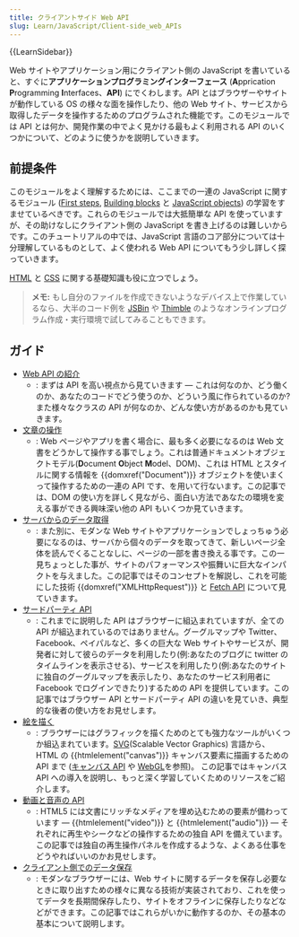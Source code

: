 ```yaml
---
title: クライアントサイド Web API
slug: Learn/JavaScript/Client-side_web_APIs
---
```

{{LearnSidebar}}

Web サイトやアプリケーション用にクライアント側の JavaScript を書いていると、すぐに**アプリケーションプログラミングインターフェース** (**A**pprication **P**rogramming **I**nterfaces、**API**) にでくわします。API とはブラウザーやサイトが動作している OS の様々な面を操作したり、他の Web サイト、サービスから取得したデータを操作するためのプログラムされた機能です。このモジュールでは API とは何か、開発作業の中でよく見かける最もよく利用される API のいくつかについて、どのように使うかを説明していきます。

## 前提条件

このモジュールをよく理解するためには、ここまでの一連の JavaScript に関するモジュール ([First steps](/ja/docs/Learn/JavaScript/First_steps), [Building blocks](/ja/docs/Learn/JavaScript/Building_blocks) と [JavaScript objects](/ja/docs/Learn/JavaScript/Objects)) の学習をすませているべきです。これらのモジュールでは大抵簡単な API を使っていますが、その助けなしにクライアント側の JavaScript を書き上げるのは難しいからです。このチュートリアルの中では、JavaScript 言語のコア部分については十分理解しているものとして、よく使われる Web API についてもう少し詳しく探っていきます。

[HTML](/ja/docs/Learn/HTML) と [CSS](/ja/docs/Learn/CSS) に関する基礎知識も役に立つでしょう。

> **メモ:** もし自分のファイルを作成できないようなデバイス上で作業しているなら、大半のコード例を [JSBin](https://jsbin.com/) や [Thimble](https://thimble.mozilla.org/) のようなオンラインプログラム作成・実行環境で試してみることもできます。

## ガイド

- [Web API の紹介](/ja/docs/Learn/JavaScript/Client-side_web_APIs/Introduction)
  - : まずは API を高い視点から見ていきます — これは何なのか、どう働くのか、あなたのコードでどう使うのか、どういう風に作られているのか? また様々なクラスの API が何なのか、どんな使い方があるのかも見ていきます。
- [文章の操作](/ja/docs/Learn/JavaScript/Client-side_web_APIs/Manipulating_documents)
  - : Web ページやアプリを書く場合に、最も多く必要になるのは Web 文書をどうかして操作する事でしょう。これは普通ドキュメントオブジェクトモデル(**D**ocument **O**bject **M**odel、DOM)、これは HTML とスタイルに関する情報を {{domxref("Document")}} オブジェクトを使いまくって操作するための一連の API です、を用いて行ないます。この記事では、DOM の使い方を詳しく見ながら、面白い方法であなたの環境を変える事ができる興味深い他の API もいくつか見ていきます。
- [サーバからのデータ取得](/ja/docs/Learn/JavaScript/Client-side_web_APIs/Fetching_data)
  - : また別に、モダンな Web サイトやアプリケーションでしょっちゅう必要になるのは、サーバから個々のデータを取ってきて、新しいページ全体を読んでくることなしに、ページの一部を書き換える事です。この一見ちょっとした事が、サイトのパフォーマンスや振舞いに巨大なインパクトを与えました。この記事ではそのコンセプトを解説し、これを可能にした技術 {{domxref("XMLHttpRequest")}} と [Fetch API](/ja/docs/Web/API/Fetch_API) について見ていきます。
- [サードパーティ API](/ja/docs/Learn/JavaScript/Client-side_web_APIs/Third_party_APIs)
  - : これまでに説明した API はブラウザーに組込まれていますが、全ての API が組込まれているのではありません。グーグルマップや Twitter、Facebook、ペイパルなど、多くの巨大な Web サイトやサービスが、開発者に対して彼らのデータを利用したり(例:あなたのブログに twitter のタイムラインを表示させる)、サービスを利用したり(例:あなたのサイトに独自のグーグルマップを表示したり、あなたのサービス利用者に Facebook でログインできたり)するための API を提供しています。この記事ではブラウザー API とサードパーティ API の違いを見ていき、典型的な後者の使い方をお見せします。
- [絵を描く](/ja/docs/Learn/JavaScript/Client-side_web_APIs/Drawing_graphics)
  - : ブラウザーにはグラフィックを描くためのとても強力なツールがいくつか組込まれています。[SVG](/ja/docs/Web/SVG)(Scalable Vector Graphics) 言語から、HTML の {{htmlelement("canvas")}} キャンバス要素に描画するための API まで ([キャンバス API](/ja/docs/Web/API/Canvas_API) や [WebGL](/ja/docs/Web/API/WebGL_API)を参照)。 この記事ではキャンバス API への導入を説明し、もっと深く学習していくためのリソースをご紹介します。
- [動画と音声の API](/ja/docs/Learn/JavaScript/Client-side_web_APIs/Video_and_audio_APIs)
  - : HTML5 には文書にリッチなメディアを埋め込むための要素が備わっています — {{htmlelement("video")}} と {{htmlelement("audio")}} — それぞれに再生やシークなどの操作するための独自 API を備えています。この記事では独自の再生操作パネルを作成するような、よくある仕事をどうやればいいのかお見せします。
- [クライアント側でのデータ保存](/ja/docs/Learn/JavaScript/Client-side_web_APIs/Client-side_storage)
  - : モダンなブラウザーには、Web サイトに関するデータを保存し必要なときに取り出すための様々に異なる技術が実装されており、これを使ってデータを長期間保存したり、サイトをオフラインに保存したりなどなどができます。この記事ではこれらがいかに動作するのか、その基本の基本について説明します。
